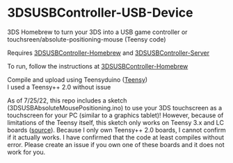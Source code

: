 # 3DSUSBController-USB-Device
3DS Homebrew to turn your 3DS into a USB game controller or touchsreen/absolute-positioning-mouse (Teensy code)  

Requires [3DSUSBController-Homebrew](https://github.com/jcrm1/3DSUSBController-Homebrew) and [3DSUSBController-Server](https://github.com/jcrm1/3DSUSBController-Server)  

To run, follow the instructions at [3DSUSBController-Homebrew](https://github.com/jcrm1/3DSUSBController-Homebrew)  

Compile and upload using Teensyduino ([Teensy](https://www.pjrc.com/teensy/))  
I used a Teensy++ 2.0 without issue

As of 7/25/22, this repo includes a sketch (3DSUSBAbsoluteMousePositioning.ino) to use your 3DS touchscreen as a touchscreen for your PC (similar to a graphics tablet)! However, because of limitations of the Teensy itself, this sketch only works on Teensy 3.x and LC boards ([source](https://www.pjrc.com/teensy/td_mouse.html)). Because I only own Teensy++ 2.0 boards, I cannot confirm if it actually works. I have confirmed that the code at least compiles without error. Please create an issue if you own one of these boards and it does not work for you.

